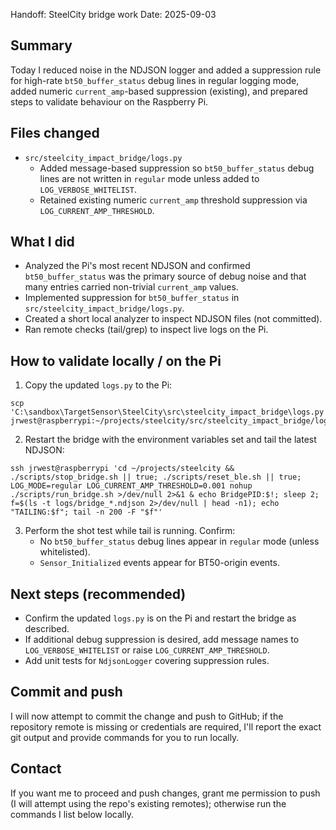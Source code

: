 Handoff: SteelCity bridge work
Date: 2025-09-03

Summary
-------
Today I reduced noise in the NDJSON logger and added a suppression rule for high-rate `bt50_buffer_status` debug lines in regular logging mode, added numeric `current_amp`-based suppression (existing), and prepared steps to validate behaviour on the Raspberry Pi.

Files changed
-------------
- `src/steelcity_impact_bridge/logs.py`
  - Added message-based suppression so `bt50_buffer_status` debug lines are not written in `regular` mode unless added to `LOG_VERBOSE_WHITELIST`.
  - Retained existing numeric `current_amp` threshold suppression via `LOG_CURRENT_AMP_THRESHOLD`.

What I did
---------
- Analyzed the Pi's most recent NDJSON and confirmed `bt50_buffer_status` was the primary source of debug noise and that many entries carried non-trivial `current_amp` values.
- Implemented suppression for `bt50_buffer_status` in `src/steelcity_impact_bridge/logs.py`.
- Created a short local analyzer to inspect NDJSON files (not committed).
- Ran remote checks (tail/grep) to inspect live logs on the Pi.

How to validate locally / on the Pi
----------------------------------
1. Copy the updated `logs.py` to the Pi:

```pwsh
scp 'C:\sandbox\TargetSensor\SteelCity\src\steelcity_impact_bridge\logs.py' jrwest@raspberrypi:~/projects/steelcity/src/steelcity_impact_bridge/logs.py
```

2. Restart the bridge with the environment variables set and tail the latest NDJSON:

```pwsh
ssh jrwest@raspberrypi 'cd ~/projects/steelcity && ./scripts/stop_bridge.sh || true; ./scripts/reset_ble.sh || true; LOG_MODE=regular LOG_CURRENT_AMP_THRESHOLD=0.001 nohup ./scripts/run_bridge.sh >/dev/null 2>&1 & echo BridgePID:$!; sleep 2; f=$(ls -t logs/bridge_*.ndjson 2>/dev/null | head -n1); echo "TAILING:$f"; tail -n 200 -F "$f"'
```

3. Perform the shot test while tail is running. Confirm:
   - No `bt50_buffer_status` debug lines appear in `regular` mode (unless whitelisted).
   - `Sensor_Initialized` events appear for BT50-origin events.

Next steps (recommended)
------------------------
- Confirm the updated `logs.py` is on the Pi and restart the bridge as described.
- If additional debug suppression is desired, add message names to `LOG_VERBOSE_WHITELIST` or raise `LOG_CURRENT_AMP_THRESHOLD`.
- Add unit tests for `NdjsonLogger` covering suppression rules.

Commit and push
---------------
I will now attempt to commit the change and push to GitHub; if the repository remote is missing or credentials are required, I'll report the exact git output and provide commands for you to run locally.

Contact
-------
If you want me to proceed and push changes, grant me permission to push (I will attempt using the repo's existing remotes); otherwise run the commands I list below locally.
